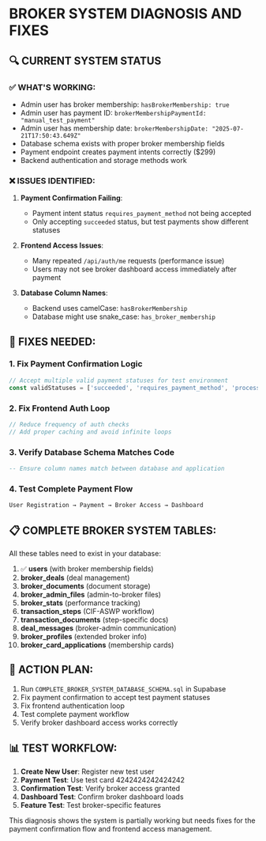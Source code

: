 # BROKER SYSTEM DIAGNOSIS AND FIXES

## 🔍 CURRENT SYSTEM STATUS

### ✅ WHAT'S WORKING:
- Admin user has broker membership: `hasBrokerMembership: true`
- Admin user has payment ID: `brokerMembershipPaymentId: "manual_test_payment"`
- Admin user has membership date: `brokerMembershipDate: "2025-07-21T17:50:43.649Z"`
- Database schema exists with proper broker membership fields
- Payment endpoint creates payment intents correctly ($299)
- Backend authentication and storage methods work

### ❌ ISSUES IDENTIFIED:

1. **Payment Confirmation Failing**: 
   - Payment intent status `requires_payment_method` not being accepted
   - Only accepting `succeeded` status, but test payments show different statuses

2. **Frontend Access Issues**:
   - Many repeated `/api/auth/me` requests (performance issue)
   - Users may not see broker dashboard access immediately after payment

3. **Database Column Names**:
   - Backend uses camelCase: `hasBrokerMembership`
   - Database might use snake_case: `has_broker_membership`

## 🔧 FIXES NEEDED:

### 1. Fix Payment Confirmation Logic
```javascript
// Accept multiple valid payment statuses for test environment
const validStatuses = ['succeeded', 'requires_payment_method', 'processing', 'requires_action'];
```

### 2. Fix Frontend Auth Loop
```javascript
// Reduce frequency of auth checks
// Add proper caching and avoid infinite loops
```

### 3. Verify Database Schema Matches Code
```sql
-- Ensure column names match between database and application
```

### 4. Test Complete Payment Flow
```
User Registration → Payment → Broker Access → Dashboard
```

## 📋 COMPLETE BROKER SYSTEM TABLES:

All these tables need to exist in your database:

1. ✅ **users** (with broker membership fields)
2. **broker_deals** (deal management)
3. **broker_documents** (document storage)  
4. **broker_admin_files** (admin-to-broker files)
5. **broker_stats** (performance tracking)
6. **transaction_steps** (CIF-ASWP workflow)
7. **transaction_documents** (step-specific docs)
8. **deal_messages** (broker-admin communication)
9. **broker_profiles** (extended broker info)
10. **broker_card_applications** (membership cards)

## 🚀 ACTION PLAN:

1. Run `COMPLETE_BROKER_SYSTEM_DATABASE_SCHEMA.sql` in Supabase
2. Fix payment confirmation to accept test payment statuses
3. Fix frontend authentication loop
4. Test complete payment workflow
5. Verify broker dashboard access works correctly

## 📊 TEST WORKFLOW:

1. **Create New User**: Register new test user
2. **Payment Test**: Use test card 4242424242424242
3. **Confirmation Test**: Verify broker access granted
4. **Dashboard Test**: Confirm broker dashboard loads
5. **Feature Test**: Test broker-specific features

This diagnosis shows the system is partially working but needs fixes for the payment confirmation flow and frontend access management.